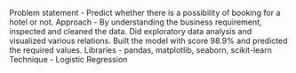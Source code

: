Problem statement - Predict whether there is a possibility of booking for a hotel or not.
Approach - By understanding the business requirement, inspected and cleaned the data. Did exploratory data analysis
and visualized various relations. Built the model with score 98.9% and predicted the required values.
Libraries -  pandas, matplotlib, seaborn, scikit-learn
Technique - Logistic Regression
